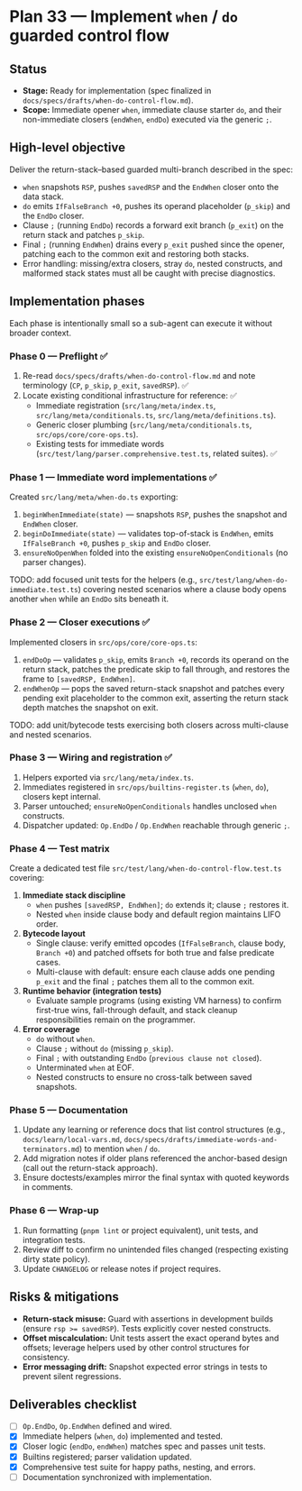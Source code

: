 # Plan 33 — Implement `when` / `do` guarded control flow

## Status
- **Stage:** Ready for implementation (spec finalized in `docs/specs/drafts/when-do-control-flow.md`).
- **Scope:** Immediate opener `when`, immediate clause starter `do`, and their non-immediate closers (`endWhen`, `endDo`) executed via the generic `;`.

## High-level objective
Deliver the return-stack–based guarded multi-branch described in the spec:
- `when` snapshots `RSP`, pushes `savedRSP` and the `EndWhen` closer onto the data stack.
- `do` emits `IfFalseBranch +0`, pushes its operand placeholder (`p_skip`) and the `EndDo` closer.
- Clause `;` (running `EndDo`) records a forward exit branch (`p_exit`) on the return stack and patches `p_skip`.
- Final `;` (running `EndWhen`) drains every `p_exit` pushed since the opener, patching each to the common exit and restoring both stacks.
- Error handling: missing/extra closers, stray `do`, nested constructs, and malformed stack states must all be caught with precise diagnostics.

## Implementation phases
Each phase is intentionally small so a sub-agent can execute it without broader context.

### Phase 0 — Preflight ✅
1. Re-read `docs/specs/drafts/when-do-control-flow.md` and note terminology (`CP`, `p_skip`, `p_exit`, `savedRSP`). ✅
2. Locate existing conditional infrastructure for reference: ✅
   - Immediate registration (`src/lang/meta/index.ts`, `src/lang/meta/conditionals.ts`, `src/lang/meta/definitions.ts`).
   - Generic closer plumbing (`src/lang/meta/conditionals.ts`, `src/ops/core/core-ops.ts`).
   - Existing tests for immediate words (`src/test/lang/parser.comprehensive.test.ts`, related suites). ✅

### Phase 1 — Immediate word implementations ✅
Created `src/lang/meta/when-do.ts` exporting:
1. `beginWhenImmediate(state)` — snapshots `RSP`, pushes the snapshot and `EndWhen` closer.
2. `beginDoImmediate(state)` — validates top-of-stack is `EndWhen`, emits `IfFalseBranch +0`, pushes `p_skip` and `EndDo` closer.
3. `ensureNoOpenWhen` folded into the existing `ensureNoOpenConditionals` (no parser changes).

TODO: add focused unit tests for the helpers (e.g., `src/test/lang/when-do-immediate.test.ts`) covering nested scenarios where a clause body opens another `when` while an `EndDo` sits beneath it.

### Phase 2 — Closer executions ✅
Implemented closers in `src/ops/core/core-ops.ts`:
1. `endDoOp` — validates `p_skip`, emits `Branch +0`, records its operand on the return stack, patches the predicate skip to fall through, and restores the frame to `[savedRSP, EndWhen]`.
2. `endWhenOp` — pops the saved return-stack snapshot and patches every pending exit placeholder to the common exit, asserting the return stack depth matches the snapshot on exit.

TODO: add unit/bytecode tests exercising both closers across multi-clause and nested scenarios.

### Phase 3 — Wiring and registration ✅
1. Helpers exported via `src/lang/meta/index.ts`.
2. Immediates registered in `src/ops/builtins-register.ts` (`when`, `do`), closers kept internal.
3. Parser untouched; `ensureNoOpenConditionals` handles unclosed `when` constructs.
4. Dispatcher updated: `Op.EndDo` / `Op.EndWhen` reachable through generic `;`.

### Phase 4 — Test matrix
Create a dedicated test file `src/test/lang/when-do-control-flow.test.ts` covering:
1. **Immediate stack discipline**
   - `when` pushes `[savedRSP, EndWhen]`; `do` extends it; clause `;` restores it.
   - Nested `when` inside clause body and default region maintains LIFO order.
2. **Bytecode layout**
   - Single clause: verify emitted opcodes (`IfFalseBranch`, clause body, `Branch +0`) and patched offsets for both true and false predicate cases.
   - Multi-clause with default: ensure each clause adds one pending `p_exit` and the final `;` patches them all to the common exit.
3. **Runtime behavior (integration tests)**
   - Evaluate sample programs (using existing VM harness) to confirm first-true wins, fall-through default, and stack cleanup responsibilities remain on the programmer.
4. **Error coverage**
   - `do` without `when`.
   - Clause `;` without `do` (missing `p_skip`).
   - Final `;` with outstanding `EndDo` (`previous clause not closed`).
   - Unterminated `when` at EOF.
   - Nested constructs to ensure no cross-talk between saved snapshots.

### Phase 5 — Documentation
1. Update any learning or reference docs that list control structures (e.g., `docs/learn/local-vars.md`, `docs/specs/drafts/immediate-words-and-terminators.md`) to mention `when` / `do`.
2. Add migration notes if older plans referenced the anchor-based design (call out the return-stack approach).
3. Ensure doctests/examples mirror the final syntax with quoted keywords in comments.

### Phase 6 — Wrap-up
1. Run formatting (`pnpm lint` or project equivalent), unit tests, and integration tests.
2. Review diff to confirm no unintended files changed (respecting existing dirty state policy).
3. Update `CHANGELOG` or release notes if project requires.

## Risks & mitigations
- **Return-stack misuse:** Guard with assertions in development builds (ensure `rsp >= savedRSP`). Tests explicitly cover nested constructs.
- **Offset miscalculation:** Unit tests assert the exact operand bytes and offsets; leverage helpers used by other control structures for consistency.
- **Error messaging drift:** Snapshot expected error strings in tests to prevent silent regressions.

## Deliverables checklist
- [ ] `Op.EndDo`, `Op.EndWhen` defined and wired.
- [x] Immediate helpers (`when`, `do`) implemented and tested.
- [x] Closer logic (`endDo`, `endWhen`) matches spec and passes unit tests.
- [x] Builtins registered; parser validation updated.
- [x] Comprehensive test suite for happy paths, nesting, and errors.
- [ ] Documentation synchronized with implementation.
